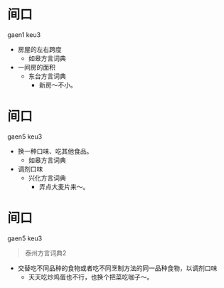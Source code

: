 # 间口
gaen1 keu3
+ 房屋的左右跨度
  * 如皋方言词典
+ 一间房的面积
  * 东台方言词典
    - 新房～不小。

# 间口
gaen5 keu3
+ 换一种口味、吃其他食品。
  * 如皋方言词典
+ 调剂口味
  * 兴化方言词典
    - 弄点大麦片来～。

# 间口
gaen5 keu3
> 泰州方言词典2
- 交替吃不同品种的食物或者吃不同烹制方法的同一品种食物，以调剂口味
  - 天天吃炒鸡蛋也不行，也换个把菜吃咖子～。
